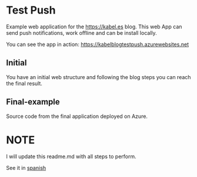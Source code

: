 # Test Push
Example web application for the https://kabel.es blog. This web App can send push notifications, work offline and can be install locally.

You can see the app in action: https://kabelblogtestpush.azurewebsites.net 

## Initial
You have an initial web structure and following the blog steps you can reach the final result.

## Final-example
Source code from the final application deployed on Azure.

# NOTE
I will update this readme.md with all steps to perform.

See it in [spanish](Readme.es.md)